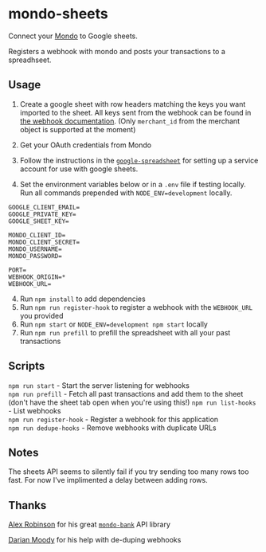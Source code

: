 # mondo-sheets
Connect your [Mondo](http://getmondo.co.uk) to Google sheets.

Registers a webhook with mondo and posts your transactions to a spreadhseet.


## Usage
1. Create a google sheet with row headers matching the keys you want imported to the sheet. All keys sent from the webhook can be found in [the webhook documentation](https://getmondo.co.uk/docs/#transaction-created). (Only `merchant_id` from the merchant object is supported at the moment)
3. Get your OAuth credentials from Mondo
2. Follow the instructions in the [`google-spreadsheet`](https://github.com/theoephraim/node-google-spreadsheet#service-account-recommended-method) for setting up a service account for use with google sheets.

3. Set the environment variables below or in a `.env` file if testing locally. Run all commands prepended with `NODE_ENV=development` locally. 

  ```
  GOOGLE_CLIENT_EMAIL=
  GOOGLE_PRIVATE_KEY=
  GOOGLE_SHEET_KEY=
  
  MONDO_CLIENT_ID=
  MONDO_CLIENT_SECRET=
  MONDO_USERNAME=
  MONDO_PASSWORD=
  
  PORT=
  WEBHOOK_ORIGIN=*
  WEBHOOK_URL=
  
  ```
4. Run `npm install` to add dependencies
5. Run `npm run register-hook` to register a webhook with the `WEBHOOK_URL` you provided
6. Run `npm start` or `NODE_ENV=development npm start` locally
7. Run `npm run prefill` to prefill the spreadsheet with all your past transactions

## Scripts
`npm run start` - Start the server listening for webhooks  
`npm run prefill` - Fetch all past transactions and add them to the sheet (don't have the sheet tab open when you're using this!)
`npm run list-hooks` - List webhooks  
`npm run register-hook` - Register a webhook for this application  
`npm run dedupe-hooks` - Remove webhooks with duplicate URLs  

## Notes
The sheets API seems to silently fail if you try sending too many rows too fast. For now I've implimented a delay between adding rows.

## Thanks
[Alex Robinson](https://github.com/solidgoldpig) for his great [`mondo-bank`](https://github.com/solidgoldpig/mondo-bank) API library

[Darian Moody](https://github.com/djm/) for his help with de-duping webhooks
